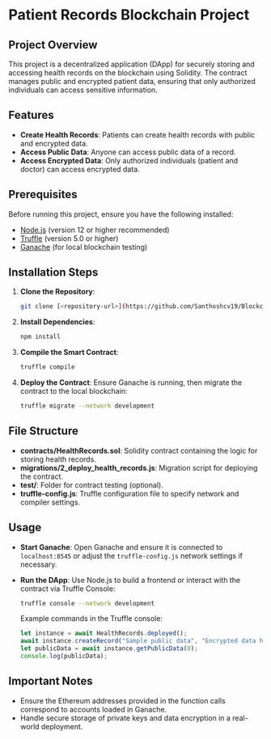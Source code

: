 # Patient Records Blockchain Project

## Project Overview
This project is a decentralized application (DApp) for securely storing and accessing health records on the blockchain using Solidity. The contract manages public and encrypted patient data, ensuring that only authorized individuals can access sensitive information.

## Features
- **Create Health Records**: Patients can create health records with public and encrypted data.
- **Access Public Data**: Anyone can access public data of a record.
- **Access Encrypted Data**: Only authorized individuals (patient and doctor) can access encrypted data.

## Prerequisites
Before running this project, ensure you have the following installed:
- [Node.js](https://nodejs.org/) (version 12 or higher recommended)
- [Truffle](https://www.trufflesuite.com/truffle) (version 5.0 or higher)
- [Ganache](https://trufflesuite.com/ganache/) (for local blockchain testing)

## Installation Steps
1. **Clone the Repository**:
   ```bash
   git clone [<repository-url>](https://github.com/Santhoshcv19/Blockchain_Patient_Records.git)
   ```

2. **Install Dependencies**:
   ```bash
   npm install
   ```

3. **Compile the Smart Contract**:
   ```bash
   truffle compile
   ```

4. **Deploy the Contract**:
   Ensure Ganache is running, then migrate the contract to the local blockchain:
   ```bash
   truffle migrate --network development
   ```

## File Structure
- **contracts/HealthRecords.sol**: Solidity contract containing the logic for storing health records.
- **migrations/2_deploy_health_records.js**: Migration script for deploying the contract.
- **test/**: Folder for contract testing (optional).
- **truffle-config.js**: Truffle configuration file to specify network and compiler settings.

## Usage
- **Start Ganache**:
  Open Ganache and ensure it is connected to `localhost:8545` or adjust the `truffle-config.js` network settings if necessary.

- **Run the DApp**:
  Use Node.js to build a frontend or interact with the contract via Truffle Console:
  ```bash
  truffle console --network development
  ```

  Example commands in the Truffle console:
  ```javascript
  let instance = await HealthRecords.deployed();
  await instance.createRecord("Sample public data", "Encrypted data here", "<doctor_address>", true, { from: "<patient_address>" });
  let publicData = await instance.getPublicData(0);
  console.log(publicData);
  ```

## Important Notes
- Ensure the Ethereum addresses provided in the function calls correspond to accounts loaded in Ganache.
- Handle secure storage of private keys and data encryption in a real-world deployment.
